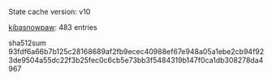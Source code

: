 State cache version: v10

[kibasnowpaw](https://github.com/kibasnowpaw): 483 entries

sha512sum 93fdf6a66b7b125c28168689af2fb9ecec40988ef67e948a05a1ebe2cb94f923de9504a55dc22f3b25fec0c6cb5e73bb3f5484319b147f0ca1db308278da4967
